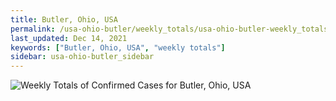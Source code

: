 ```yaml
---
title: Butler, Ohio, USA
permalink: /usa-ohio-butler/weekly_totals/usa-ohio-butler-weekly_totals.html
last_updated: Dec 14, 2021
keywords: ["Butler, Ohio, USA", "weekly totals"]
sidebar: usa-ohio-butler_sidebar
---
```


![Weekly Totals of Confirmed Cases for Butler, Ohio, USA](/covid_tracker/images/graphs/usa-ohio-butler-weekly_totals_graph.png)
